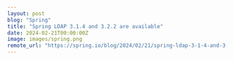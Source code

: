 ```yaml
---
layout: post
blog: "Spring"
title: "Spring LDAP 3.1.4 and 3.2.2 are available"
date: 2024-02-21T00:00:00Z
image: images/spring.png
remote_url: "https://spring.io/blog/2024/02/21/spring-ldap-3-1-4-and-3-2-2-are-available"
---
```

